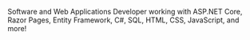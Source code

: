 Software and Web Applications Developer working with ASP.NET Core, Razor Pages, Entity Framework, C#, SQL, HTML, CSS, JavaScript, and more! 
